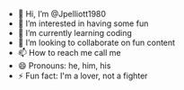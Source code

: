 - 👋 Hi, I’m @Jpelliott1980
- 👀 I’m interested in having some fun
- 🌱 I’m currently learning coding
- 💞️ I’m looking to collaborate on fun content
- 📫 How to reach me call me
- 😄 Pronouns: he, him, his
- ⚡ Fun fact: I'm a lover, not a fighter

<!---
Jpelliott1980/Jpelliott1980 is a ✨ special ✨ repository because its `README.md` (this file) appears on your GitHub profile.
You can click the Preview link to take a look at your changes.
--->
